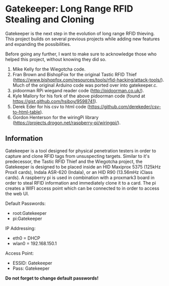 # Gatekeeper: Long Range RFID Stealing and Cloning  
Gatekeeper is the next step in the evolution of long range RFID thieving. This project builds on several previous projects while adding new features and expanding the possibilities. 
  
Before going any further, I want to make sure to acknowledge those who helped this project, without knowing they did so. 
1. Mike Kelly for the Wiegotcha code. 
2. Fran Brown and BishopFox for the original Tastic RFID Thief (https://www.bishopfox.com/resources/tools/rfid-hacking/attack-tools/). Much of the original Arduino code was ported over into gatekeeper.c.  
3. pidoorman RPi wiegand reader code (http://pidoorman.co.uk/).  
4. Kyle Mallory for his fork of the above pidoorman code (found at https://gist.github.com/hsiboy/9598741).  
5. Derek Eder for his csv to html code (https://github.com/derekeder/csv-to-html-table).  
6. Gordon Henterson for the wiringPi library (https://projects.drogon.net/raspberry-pi/wiringpi/).  
  
## Information  
Gatekeeper is a tool designed for physical penetration testers in order to capture and clone RFID tags from unsuspecting targets. Similar to it's predecessor, the Tastic RFID Thief and the Wiegotcha project, the Gatekeeper is designed to be placed inside an HID Maxiprox 5375 (125kHz ProxII cards), Indala ASR-620 (Indala), or an HID R90 (13.56mHz iClass cards). A raspberry pi is used in combination with a proxmark3 board in order to steal RFID information and immediately clone it to a card. The pi creates a WIFI access point which can be connected to in order to access the web UI.
  
Default Passwords:  
* root:Gatekeeper  
* pi:Gatekeeper  
  
IP Addressing:  
* eth0 = DHCP  
* wlan0 = 192.168.150.1  
  
Access Point:  
* ESSID: Gatekeeper  
* Pass: Gatekeeper  
  
**Do not forget to change default passwords!**
